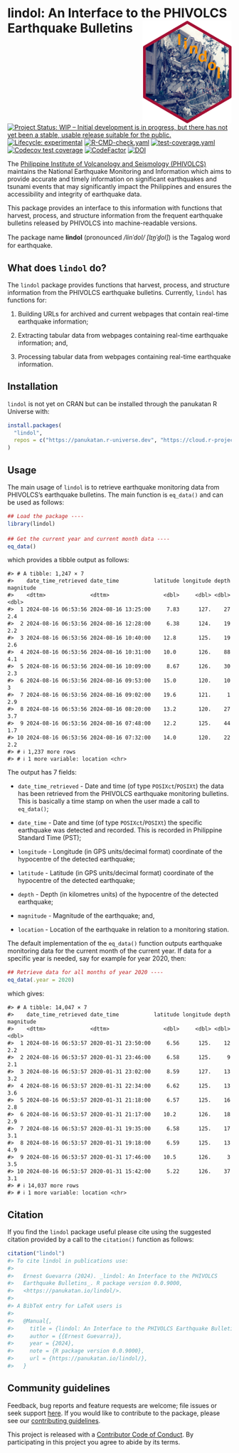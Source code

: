 
<!-- README.md is generated from README.Rmd. Please edit that file -->

# lindol: An Interface to the PHIVOLCS Earthquake Bulletins <img src="man/figures/logo.png" width="200" align="right" />

<!-- badges: start -->

[![Project Status: WIP – Initial development is in progress, but there
has not yet been a stable, usable release suitable for the
public.](https://www.repostatus.org/badges/latest/wip.svg)](https://www.repostatus.org/#wip)
[![Lifecycle:
experimental](https://img.shields.io/badge/lifecycle-experimental-orange.svg)](https://lifecycle.r-lib.org/articles/stages.html#experimental)
[![R-CMD-check.yaml](https://github.com/panukatan/lindol/actions/workflows/R-CMD-check.yaml/badge.svg)](https://github.com/panukatan/lindol/actions/workflows/R-CMD-check.yaml)
[![test-coverage.yaml](https://github.com/panukatan/lindol/actions/workflows/test-coverage.yaml/badge.svg)](https://github.com/panukatan/lindol/actions/workflows/test-coverage.yaml)
[![Codecov test
coverage](https://codecov.io/gh/panukatan/lindol/branch/main/graph/badge.svg)](https://app.codecov.io/gh/panukatan/lindol?branch=main)
[![CodeFactor](https://www.codefactor.io/repository/github/panukatan/lindol/badge)](https://www.codefactor.io/repository/github/panukatan/lindol)
[![DOI](https://zenodo.org/badge/841075120.svg)](https://zenodo.org/badge/latestdoi/841075120)
<!-- badges: end -->

The [Philippine Institute of Volcanology and Seismology
(PHIVOLCS)](https://phivolcs.dost.gov.ph/) maintains the National
Earthquake Monitoring and Information which aims to provide accurate and
timely information on significant earthquakes and tsunami events that
may significantly impact the Philippines and ensures the accessibility
and integrity of earthquake data.

This package provides an interface to this information with functions
that harvest, process, and structure information from the frequent
earthquake bulletins released by PHIVOLCS into machine-readable
versions.

The package name **lindol** (pronounced */linˈdol/ \[lɪn̪ˈd̪ol\]*) is
the Tagalog word for earthquake.

## What does `lindol` do?

The `lindol` package provides functions that harvest, process, and
structure information from the PHIVOLCS earthquake bulletins. Currently,
`lindol` has functions for:

1.  Building URLs for archived and current webpages that contain
    real-time earthquake information;

2.  Extracting tabular data from webpages containing real-time
    earthquake information; and,

3.  Processing tabular data from webpages containing real-time
    earthquake information.

## Installation

`lindol` is not yet on CRAN but can be installed through the panukatan R
Universe with:

``` r
install.packages(
  "lindol",
  repos = c("https://panukatan.r-universe.dev", "https://cloud.r-project.org")
)
```

## Usage

The main usage of `lindol` is to retrieve earthquake monitoring data
from PHIVOLCS’s earthquake bulletins. The main function is `eq_data()`
and can be used as follows:

``` r
## Load the package ----
library(lindol)

## Get the current year and current month data ----
eq_data()
```

which provides a tibble output as follows:

    #> # A tibble: 1,247 × 7
    #>    date_time_retrieved date_time           latitude longitude depth magnitude
    #>    <dttm>              <dttm>                 <dbl>     <dbl> <dbl>     <dbl>
    #>  1 2024-08-16 06:53:56 2024-08-16 13:25:00     7.83      127.    27       2.4
    #>  2 2024-08-16 06:53:56 2024-08-16 12:28:00     6.38      124.    19       2.2
    #>  3 2024-08-16 06:53:56 2024-08-16 10:40:00    12.8       125.    19       2.6
    #>  4 2024-08-16 06:53:56 2024-08-16 10:31:00    10.0       126.    88       4.1
    #>  5 2024-08-16 06:53:56 2024-08-16 10:09:00     8.67      126.    30       2.3
    #>  6 2024-08-16 06:53:56 2024-08-16 09:53:00    15.0       120.    10       3  
    #>  7 2024-08-16 06:53:56 2024-08-16 09:02:00    19.6       121.     1       2.9
    #>  8 2024-08-16 06:53:56 2024-08-16 08:20:00    13.2       120.    27       3.7
    #>  9 2024-08-16 06:53:56 2024-08-16 07:48:00    12.2       125.    44       1.7
    #> 10 2024-08-16 06:53:56 2024-08-16 07:32:00    14.0       120.    22       2.2
    #> # ℹ 1,237 more rows
    #> # ℹ 1 more variable: location <chr>

The output has 7 fields:

  - `date_time_retrieved` - Date and time (of type `POSIXct`/`POSIXt`)
    the data has been retrieved from the PHIVOLCS earthquake monitoring
    bulletins. This is basically a time stamp on when the user made a
    call to `eq_data()`;

  - `date_time` - Date and time (of type `POSIXct`/`POSIXt`) the
    specific earthquake was detected and recorded. This is recorded in
    Philippine Standard Time (PST);

  - `longitude` - Longitude (in GPS units/decimal format) coordinate of
    the hypocentre of the detected earthquake;

  - `latitude` - Latitude (in GPS units/decimal format) coordinate of
    the hypocentre of the detected earthquake;

  - `depth` - Depth (in kilometres units) of the hypocentre of the
    detected earthquake;

  - `magnitude` - Magnitude of the earthquake; and,

  - `location` - Location of the earthquake in relation to a monitoring
    station.

The default implementation of the `eq_data()` function outputs
earthquake monitoring data for the current month of the current year. If
data for a specific year is needed, say for example for year 2020, then:

``` r
## Retrieve data for all months of year 2020 ----
eq_data(.year = 2020)
```

which gives:

    #> # A tibble: 14,047 × 7
    #>    date_time_retrieved date_time           latitude longitude depth magnitude
    #>    <dttm>              <dttm>                 <dbl>     <dbl> <dbl>     <dbl>
    #>  1 2024-08-16 06:53:57 2020-01-31 23:50:00     6.56      125.    12       2.2
    #>  2 2024-08-16 06:53:57 2020-01-31 23:46:00     6.58      125.     9       2.1
    #>  3 2024-08-16 06:53:57 2020-01-31 23:02:00     8.59      127.    13       3.2
    #>  4 2024-08-16 06:53:57 2020-01-31 22:34:00     6.62      125.    13       3.6
    #>  5 2024-08-16 06:53:57 2020-01-31 21:18:00     6.57      125.    16       2.8
    #>  6 2024-08-16 06:53:57 2020-01-31 21:17:00    10.2       126.    18       2.9
    #>  7 2024-08-16 06:53:57 2020-01-31 19:35:00     6.58      125.    17       3.1
    #>  8 2024-08-16 06:53:57 2020-01-31 19:18:00     6.59      125.    13       4.9
    #>  9 2024-08-16 06:53:57 2020-01-31 17:46:00    10.5       126.     3       3.5
    #> 10 2024-08-16 06:53:57 2020-01-31 15:42:00     5.22      126.    37       3.1
    #> # ℹ 14,037 more rows
    #> # ℹ 1 more variable: location <chr>

## Citation

If you find the `lindol` package useful please cite using the suggested
citation provided by a call to the `citation()` function as follows:

``` r
citation("lindol")
#> To cite lindol in publications use:
#> 
#>   Ernest Guevarra (2024). _lindol: An Interface to the PHIVOLCS
#>   Earthquake Bulletins_. R package version 0.0.9000,
#>   <https://panukatan.io/lindol/>.
#> 
#> A BibTeX entry for LaTeX users is
#> 
#>   @Manual{,
#>     title = {lindol: An Interface to the PHIVOLCS Earthquake Bulletins},
#>     author = {{Ernest Guevarra}},
#>     year = {2024},
#>     note = {R package version 0.0.9000},
#>     url = {https://panukatan.io/lindol/},
#>   }
```

## Community guidelines

Feedback, bug reports and feature requests are welcome; file issues or
seek support [here](https://github.com/panukatan/lindol/issues). If you
would like to contribute to the package, please see our [contributing
guidelines](https://panukatan.io/lindol/CONTRIBUTING.html).

This project is released with a [Contributor Code of
Conduct](https://panukatan.io/lindol/CODE_OF_CONDUCT.html). By
participating in this project you agree to abide by its terms.
